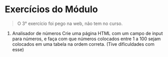 # Exercícios do Módulo

> O 3° exercício foi pego na web, não tem no curso.

1. Analisador de números
Crie uma página HTML com um campo de input para números, e faça com que números colocados entre 1 a 100 sejam colocados em uma tabela na ordem correta. (Tive dificuldades com esse)
